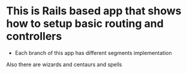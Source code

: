 # This is Rails based app that shows how to setup basic routing and controllers

* Each branch of this app has different segments implementation

Also there are wizards and centaurs and spells